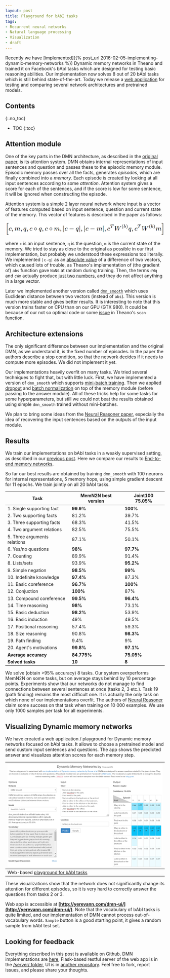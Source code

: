 ```yaml
---
layout: post
title: Playground for bAbI tasks
tags:
- Recurrent neural networks
- Natural language processing
- Visualization
- draft
---
```


Recently we have [implemented]({% post_url 2016-02-05-implementing-dynamic-memory-networks %}) Dynamic memory networks in Theano and trained it on Facebook's bAbI tasks which are designed for testing basic reasoning abilities. Our implementation now solves 8 out of 20 bAbI tasks which is still behind state-of-the-art. Today we release a [web application](http://yerevann.com/dmn-ui/) for testing and comparing several network architectures and pretrained models.

<!--more-->

## Contents
{:.no_toc}
* TOC
{:toc}

## Attention module

One of the key parts in the DMN architecture, as described in the [original paper](http://arxiv.org/abs/1506.07285), is its attention system. DMN obtains internal representations of input sentences and question and passes these to the episodic memory module. Episodic memory passes over all the facts, generates _episodes_, which are finally combined into a _memory_. Each episode is created by looking at all input sentences according to some _attention_. Attention system gives a score for each of the sentences, and if the score is low for some sentence, it will be ignored when constructing the episode. 

Attention system is a simple 2 layer neural network where input is a vector of features computed based on input sentence, question and current state of the memory. This vector of features is described in the paper as follows:

![attention module input](/public/2016-02-23/attention-vector.png "attention module input")

where `c` is an input sentence, `q` is the question, `m` is the current state of the memory. We tried to stay as close to the original as possible in our first implementation, but probably we understood these expressions too literally. We implemented `|c-q|` as an [absolute value](https://github.com/YerevaNN/Dynamic-memory-networks-in-Theano/blob/master/dmn_basic.py#L217) of a difference of two vectors, which caused lots of trouble, as Theano's implementation of (the gradient of) `abs` function gave `NaN`s at random during training. Then, the terms `cWq` and `cWm` actually produce [just two numbers](https://github.com/YerevaNN/Dynamic-memory-networks-in-Theano/blob/master/dmn_basic.py#L215), and they do not affect anything in a large vector.
   
Later we implemented another version called [`dmn_smooth`](https://github.com/YerevaNN/Dynamic-memory-networks-in-Theano/blob/master/dmn_smooth.py#L223) which uses Euclidean distance between two vectors (instead of `abs`). This version is much more stable and gives better results. It is interesting to note that this version trains faster on CPU than on our GPU (GTX 980). It could be because of our not so optimal code or some [issue](https://github.com/Theano/Theano/issues/1168) in Theano's `scan` function.

## Architecture extensions
The only significant difference between our implementation and the original DMN, as we understand it, is the fixed number of episodes. In the paper the authors describe a stop condition, so that the network decides if it needs to compute more episodes. We did not implement it yet.

Our implementations heavily overfit on many tasks. We tried several techniques to fight that, but with little luck. First, we have implemented a version of `dmn_smooth` which supports [mini-batch training](https://github.com/YerevaNN/Dynamic-memory-networks-in-Theano/blob/master/dmn_batch.py). Then we applied [dropout](https://en.wikipedia.org/wiki/Dropout_(neural_networks)) and [batch normalization](http://arxiv.org/abs/1502.03167) on top of the memory module (before passing to the answer module). All of these tricks help for some tasks for some hyperparameters, but still we could not beat the results obtained using simple `dmn_smooth` trained without mini-batches.

We plan to bring some ideas from the [Neural Reasoner paper](http://arxiv.org/abs/1508.05508), especially the idea of recovering the input sentences based on the outputs of the input module.
 

## Results
We train our implementations on bAbI tasks in a weakly supervised setting, as described in our [previous post](http://yerevann.github.io/2016/02/05/implementing-dynamic-memory-networks/#memory-networks). Here we compare our results to [End-to-end memory networks](http://arxiv.org/abs/1410.3916).

So far our best results are obtained by training `dmn_smooth` with 100 neurons for internal representations, 5 memory hops, using simple gradient descent for 11 epochs. We train jointly on all 20 bAbI tasks. 

| Task | MemN2N best version | Joint100 75.05% |
| --- | ----- | ------ |
| 1. Single supporting fact |	**99.9%**	|	**100%**	|
| 2. Two supporting facts |	81.2%	|	39.7%	|
| 3. Three supporting facts |	68.3%	|	41.5%	|
| 4. Two argument relations |	82.5%	|	75.5%	|
| 5. Three arguments relations |	87.1%	|	50.1%	|
| 6. Yes/no questions |	**98%**	|	**97.7%**	|
| 7. Counting |	89.9%	|	91.4%	|
| 8. Lists/sets |	93.9%	|	**95.2%**	|
| 9. Simple negation |	**98.5%**	|	**99%**	|
| 10. Indefinite knowledge |	**97.4%**	|	87.3%	|
| 11. Basic coreference |	**96.7%**	|	**100%**	|
| 12. Conjuction |	**100%**	|	87%	|
| 13. Compound coreference |	**99.5%**	|	**96.4%**	|
| 14. Time reasoning |	**98%**	|	73.1%	|
| 15. Basic deduction |	**98.2%**	|	53.9%	|
| 16. Basic induction |	49%	|	49.5%	|
| 17. Positional reasoning |	57.4%	|	59.3%	|
| 18. Size reasoning |	90.8%	|	**98.3%**	|
| 19. Path finding |	9.4%	|	9%	|
| 20. Agent's motivations |	**99.8%**	|	**97.1%**	|
| **Average accuracy** |	**84.775%**	|	**75.05%**	|
| **Solved tasks** |	**10**	|	**8**	|

We solve (obtain >95% accuracy) 8 tasks. Our system overperforms MemN2N on some tasks, but on average stays behind by 10 percentage points. Experiments show that our networks do not manage to find connections between several sentences at once (tasks 2, 3 etc.). Task 19 (path finding) remains the most difficult one. It is actually the only task on which none of our implementations overfit. The authors of [Neural Reasoner](http://arxiv.org/abs/1508.05508) claim some success on that task when training on 10 000 examples. We use only 1000 samples per task for all experiments.

## Visualizing Dynamic memory networks

We have created a web application / playground for Dynamic memory networks focused on bAbI tasks. It allows to choose a pretrained model and send custom input sentences and questions. The app shows the predicted answer and visualizes attention scores for each memory step. 

| ![Playground for bAbI tasks](/public/2016-02-23/dmn-ui.png "Playground for bAbI tasks") |
| --- |
| Web-based [playground for bAbI tasks](http://yerevann.com/dmn-ui/) |

These visualizations show that the network does not significantly change its attention for different episodes, so it is very hard to correctly answer the questions from tasks 2 or 3.  

Web app is accessible at **[http://yerevann.com/dmn-ui/](http://yerevann.com/dmn-ui/)**. Note that the vocabulary of bAbI tasks is quite limited, and our implementation of DMN cannot process out-of-vocabulary words. `Sample` button is a good starting point, it gives a random sample from bAbI test set.

## Looking for feedback

Everything described in this post is available on Github. DMN implementations are [here](https://github.com/YerevaNN/Dynamic-memory-networks-in-Theano), Flask-based restful server of the web app is in the [/server/ folder](https://github.com/YerevaNN/Dynamic-memory-networks-in-Theano/tree/master/server), UI is in [another repository](https://github.com/YerevaNN/dmn-ui). Feel free to fork, report issues, and please share your thoughts. 
